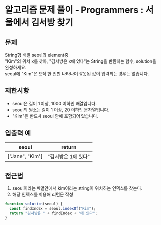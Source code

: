 # 알고리즘 문제 풀이 - Programmers : 서울에서 김서방 찾기

## 문제

String형 배열 seoul의 element중 <br>
"Kim"의 위치 x를 찾아, "김서방은 x에 있다"는 String을 반환하는 함수, solution을 완성하세요.<br>
seoul에 "Kim"은 오직 한 번만 나타나며 잘못된 값이 입력되는 경우는 없습니다.<br>

## 제한사항

- seoul은 길이 1 이상, 1000 이하인 배열입니다. <br>
- seoul의 원소는 길이 1 이상, 20 이하인 문자열입니다. <br>
- "Kim"은 반드시 seoul 안에 포함되어 있습니다. <br>

## 입출력 예

| seoul           | return              |
| --------------- | ------------------- |
| ["Jane", "Kim"] | "김서방은 1에 있다" |

## 접근법

1. seoul이라는 배열안에서 kim이라는 string이 위치하는 인덱스를 찾는다. <br>
2. 해당 인덱스를 이용해 리턴문 작성 <br>

```js
function solution(seoul) {
  const findIndex = seoul.indexOf("Kim");
  return "김서방은 " + findIndex + "에 있다";
}
```

